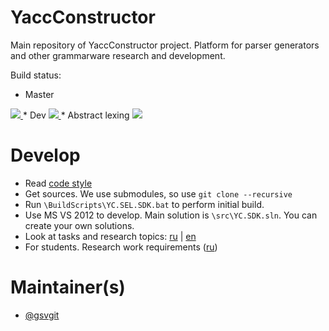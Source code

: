 YaccConstructor
===============

Main repository of YaccConstructor project. Platform for parser generators and other grammarware research and development.

Build status: 
* Master
<a href="http://teamcity.codebetter.com/viewType.html?buildTypeId=YaccConstructor_Master&guest=1">
<img src="http://teamcity.codebetter.com/app/rest/builds/buildType:(id:YaccConstructor_Master)/statusIcon"/>
</a>
* Dev 
<a href="http://teamcity.codebetter.com/viewType.html?buildTypeId=YaccConstructor_YcCoreGeneralBuild&guest=1">
<img src="http://teamcity.codebetter.com/app/rest/builds/buildType:(id:YaccConstructor_YcCoreGeneralBuild)/statusIcon"/>
</a>
* Abstract lexing 
<a href="http://teamcity.codebetter.com/viewType.html?buildTypeId=YaccConstructor_YcAbstractLexingGeneralBuild&guest=1">
<img src="http://teamcity.codebetter.com/app/rest/builds/buildType:(id:YaccConstructor_YcAbstractLexingGeneralBuild)/statusIcon"/>
</a>

Develop
==============

* Read [code style](https://docs.google.com/document/d/1Ta21jY09Z_kDFcWCPmKdd_LxfzrDOSZ_D0b9yFeBoZg/edit?usp=sharing)
* Get sources. We use submodules, so use ``git clone --recursive`` 
* Run ``\BuildScripts\YC.SEL.SDK.bat`` to perform initial build.
* Use MS VS 2012 to develop. Main solution is ``\src\YC.SDK.sln``. You can create your own solutions.
* Look at tasks and research topics: <a style="white-space: nowrap" href="http://yaccconstructor.github.io/YaccConstructor/ru_tasks.html">ru</a> | <a style="white-space: nowrap" href="http://yaccconstructor.github.io/YaccConstructor/en_tasks.html">en</a>
* For students. Research work requirements (<a style="white-space: nowrap" href="http://yaccconstructor.github.io/YaccConstructor/ru_researchReq.html">ru</a>)

Maintainer(s)
==============
* [@gsvgit](https://github.com/gsvgit)
